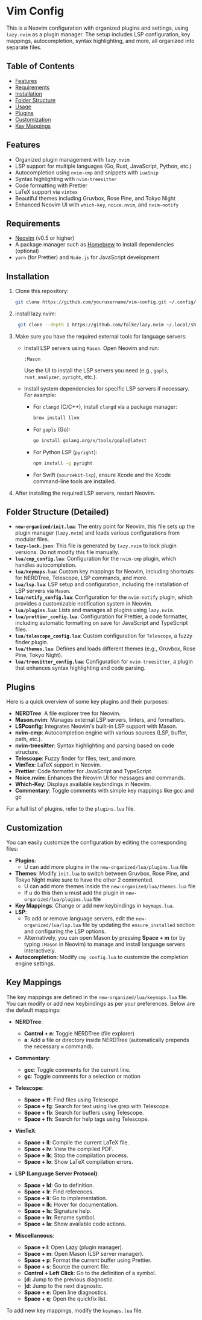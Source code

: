 # Vim Config

This is a Neovim configuration with organized plugins and settings, using `lazy.nvim` as a plugin manager. The setup includes LSP configuration, key mappings, autocompletion, syntax highlighting, and more, all organized into separate files.

## Table of Contents

- [Features](#features)
- [Requirements](#requirements)
- [Installation](#installation)
- [Folder Structure](#folder-structure)
- [Usage](#usage)
- [Plugins](#plugins)
- [Customization](#customization)
- [Key Mappings](#key-mappings)

## Features

- Organized plugin management with `lazy.nvim`
- LSP support for multiple languages (Go, Rust, JavaScript, Python, etc.)
- Autocompletion using `nvim-cmp` and snippets with `LuaSnip`
- Syntax highlighting with `nvim-treesitter`
- Code formatting with Prettier
- LaTeX support via `vimtex`
- Beautiful themes including Gruvbox, Rose Pine, and Tokyo Night
- Enhanced Neovim UI with `which-key`, `noice.nvim`, and `nvim-notify`

## Requirements

- [Neovim](https://neovim.io/) (v0.5 or higher)
- A package manager such as [Homebrew](https://brew.sh/) to install dependencies (optional)
- `yarn` (for Prettier) and `Node.js` for JavaScript development

## Installation

1. Clone this repository:
   ```bash
   git clone https://github.com/yourusername/vim-config.git ~/.config/nvim

2. install lazy.nvim: 
   ```bash
    git clone --depth 1 https://github.com/folke/lazy.nvim ~/.local/share/nvim/site/pack/lazy/start/lazy.nvim

3. Make sure you have the required external tools for language servers:

   - Install LSP servers using `Mason`. Open Neovim and run:
     ```vim
     :Mason
     ```
     Use the UI to install the LSP servers you need (e.g., `gopls`, `rust_analyzer`, `pyright`, etc.).

   - Install system dependencies for specific LSP servers if necessary. For example:
     - For `clangd` (C/C++), install `clangd` via a package manager:
       ```bash
       brew install llvm
       ```
     - For `gopls` (Go):
       ```bash
       go install golang.org/x/tools/gopls@latest
       ```
     - For Python LSP (`pyright`):
       ```bash
       npm install -g pyright
       ```
     - For Swift (`sourcekit-lsp`), ensure Xcode and the Xcode command-line tools are installed.

5. After installing the required LSP servers, restart Neovim.

## Folder Structure (Detailed)

- **`new-organized/init.lua`**: The entry point for Neovim, this file sets up the plugin manager (`lazy.nvim`) and loads various configurations from modular files.
- **`lazy-lock.json`**: This file is generated by `lazy.nvim` to lock plugin versions. Do not modify this file manually.
- **`lua/cmp_config.lua`**: Configuration for the `nvim-cmp` plugin, which handles autocompletion.
- **`lua/keymaps.lua`**: Custom key mappings for Neovim, including shortcuts for NERDTree, Telescope, LSP commands, and more.
- **`lua/lsp.lua`**: LSP setup and configuration, including the installation of LSP servers via `Mason`.
- **`lua/notify_config.lua`**: Configuration for the `nvim-notify` plugin, which provides a customizable notification system in Neovim.
- **`lua/plugins.lua`**: Lists and manages all plugins using `lazy.nvim`.
- **`lua/prettier_config.lua`**: Configuration for Prettier, a code formatter, including automatic formatting on save for JavaScript and TypeScript files.
- **`lua/telescope_config.lua`**: Custom configuration for `Telescope`, a fuzzy finder plugin.
- **`lua/themes.lua`**: Defines and loads different themes (e.g., Gruvbox, Rose Pine, Tokyo Night).
- **`lua/treesitter_config.lua`**: Configuration for `nvim-treesitter`, a plugin that enhances syntax highlighting and code parsing.

## Plugins

Here is a quick overview of some key plugins and their purposes:

- **NERDTree**: A file explorer tree for Neovim.
- **Mason.nvim**: Manages external LSP servers, linters, and formatters.
- **LSPconfig**: Integrates Neovim's built-in LSP support with Mason.
- **nvim-cmp**: Autocompletion engine with various sources (LSP, buffer, path, etc.).
- **nvim-treesitter**: Syntax highlighting and parsing based on code structure.
- **Telescope**: Fuzzy finder for files, text, and more.
- **VimTex**: LaTeX support in Neovim.
- **Prettier**: Code formatter for JavaScript and TypeScript.
- **Noice.nvim**: Enhances the Neovim UI for messages and commands.
- **Which-Key**: Displays available keybindings in Neovim.
- **Commentary**: Toggle comments with simple key mappings like gcc and gc

For a full list of plugins, refer to the `plugins.lua` file.

## Customization

You can easily customize the configuration by editing the corresponding files:

- **Plugins**:
    - U can add more plugins in the `new-organized/lua/plugins.lua` file
- **Themes**: Modify `init.lua` to switch between Gruvbox, Rose Pine, and Tokyo Night make sure to have the other 2 commented.
    - U can add more themes inside the `new-organized/lua/themes.lua` file
    - If u do this then u must add the plugin in `new-organized/lua/plugins.lua` file
- **Key Mappings**: Change or add new keybindings in `keymaps.lua`.
- **LSP**: 
    - To add or remove language servers, edit the `new-organized/lua/lsp.lua` file by updating the `ensure_installed` section and configuring the LSP options.
    - Alternatively, you can open Mason by pressing **Space + m** (or by typing `:Mason` in Neovim) to manage and install language servers interactively.
- **Autocompletion**: Modify `cmp_config.lua` to customize the completion engine settings.

## Key Mappings

The key mappings are defined in the `new-organized/lua/keymaps.lua` file. You can modify or add new keybindings as per your preferences. Below are the default mappings:

- **NERDTree**:
    - **Control + n**: Toggle NERDTree (file explorer)
    - **a**: Add a file or directory inside NERDTree (automatically prepends the necessary `m` command).

- **Commentary**:
    - **gcc**: Toggle comments for the current line.
    - **gc**: Toggle comments for a selection or motion
  
- **Telescope**:
    - **Space + ff**: Find files using Telescope.
    - **Space + fg**: Search for text using live grep with Telescope.
    - **Space + fb**: Search for buffers using Telescope.
    - **Space + fh**: Search for help tags using Telescope.

- **VimTeX**:
    - **Space + ll**: Compile the current LaTeX file.
    - **Space + lv**: View the compiled PDF.
    - **Space + lk**: Stop the compilation process.
    - **Space + lo**: Show LaTeX compilation errors.

- **LSP (Language Server Protocol)**:
    - **Space + ld**: Go to definition.
    - **Space + lr**: Find references.
    - **Space + li**: Go to implementation.
    - **Space + lk**: Hover for documentation.
    - **Space + ls**: Signature help.
    - **Space + ln**: Rename symbol.
    - **Space + la**: Show available code actions.

- **Miscellaneous**:
    - **Space + l**: Open Lazy (plugin manager).
    - **Space + m**: Open Mason (LSP server manager).
    - **Space + p**: Format the current buffer using Prettier.
    - **Space + s**: Source the current file.
    - **Control + Left Click**: Go to the definition of a symbol.
    - **[d**: Jump to the previous diagnostic.
    - **]d**: Jump to the next diagnostic.
    - **Space + e**: Open line diagnostics.
    - **Space + q**: Open the quickfix list.

To add new key mappings, modify the `keymaps.lua` file.
